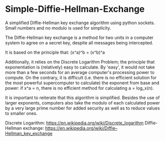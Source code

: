 # Simple-Diffie-Hellman-Exchange
A simplified Diffie-Hellman key exchange algorithm using python sockets.
Small numbers and no modulo is used for simplicity.

The Diffie-Hellman key exchange is a method for two units in a computer system to agree on a secret key, despite all messages being intercepted.

It is based on the principle that:
(x^a)^b = (x^b)^a

Additionally, it relies on the Discrete Logarithm Problem; the principle that exponentiation is (relatively) easy to calculate. By 'easy', it would not take more than a few seconds for an average computer's processing power to compute. On the contrary, it is difficult (i.e. there is no efficient solution for the most powerful supercomputer to calculate) the exponent from base and power: if x^a = n, there is no efficient method for calculating a = log_x(n).

It is important to reiterate that this algorithm is simplified. Besides the use of larger exponents, computers also take the modulo of each calculated power by a very large prime number for added security as well as to reduce values to smaller ones.

Discrete Logarithm: https://en.wikipedia.org/wiki/Discrete_logarithm
Diffie-Hellman exchange: https://en.wikipedia.org/wiki/Diffie–Hellman_key_exchange
